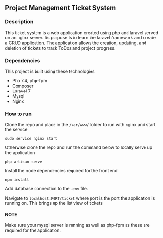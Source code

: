 ## Project Management Ticket System

### Description
This ticket system is a web application created using php and laravel served on an nginx server. Its purpose is to learn the laravel framework and 
create a CRUD application. The application allows the creation, updating, and deletion of tickets to track ToDos and project progress.

### Dependencies
This project is built using these technologies
* Php 7.4, php-fpm
* Composer
* Laravel 7
* Mysql
* Nginx

### How to run
Clone the repo and place in the `/var/www/` folder to run with nginx and start the service
```
sudo service nginx start
```
Otherwise clone the repo and run the command below to locally serve up the application
```
php artisan serve
```

Install the node dependencies required for the front end
```
npm install
```

Add database connection to the `.env` file.

Navigate to `localhost:PORT/ticket` where port is the port the application is running on. This brings up the list view of tickets

#### NOTE
Make sure your mysql server is running as well as php-fpm as these are required for the application.